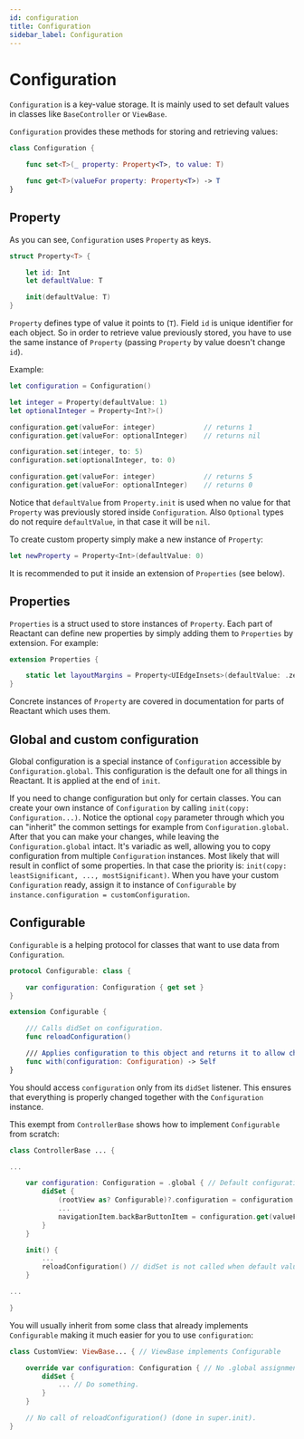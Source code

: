 ```yaml
---
id: configuration
title: Configuration
sidebar_label: Configuration
---
```


# Configuration

`Configuration` is a key-value storage. It is mainly used to set default values in classes like `BaseController` or `ViewBase`.

`Configuration` provides these methods for storing and retrieving values:

```swift
class Configuration {

    func set<T>(_ property: Property<T>, to value: T)

    func get<T>(valueFor property: Property<T>) -> T
}
```

## Property

As you can see, `Configuration` uses `Property` as keys.

```swift
struct Property<T> {

    let id: Int
    let defaultValue: T

    init(defaultValue: T)
}
```

`Property` defines type of value it points to (`T`). Field `id` is unique identifier for each object. So in order to retrieve value previously stored, you have to use the same instance of `Property` (passing `Property` by value doesn't change `id`).

Example:

```swift
let configuration = Configuration()

let integer = Property(defaultValue: 1)
let optionalInteger = Property<Int?>()

configuration.get(valueFor: integer) 			// returns 1
configuration.get(valueFor: optionalInteger) 	// returns nil

configuration.set(integer, to: 5)
configuration.set(optionalInteger, to: 0)

configuration.get(valueFor: integer) 			// returns 5
configuration.get(valueFor: optionalInteger) 	// returns 0
```

Notice that `defaultValue` from `Property.init` is used when no value for that `Property` was previously stored inside `Configuration`. Also `Optional` types do not require `defaultValue`, in that case it will be `nil`.

To create custom property simply make a new instance of `Property`:

```swift
let newProperty = Property<Int>(defaultValue: 0)
```

It is recommended to put it inside an extension of `Properties` (see below).

## Properties

`Properties` is a struct used to store instances of `Property`. Each part of Reactant can define new properties by simply adding them to `Properties` by extension. For example:

```swift
extension Properties {

	static let layoutMargins = Property<UIEdgeInsets>(defaultValue: .zero)
}
```

Concrete instances of `Property` are covered in documentation for parts of Reactant which uses them.

## Global and custom configuration

Global configuration is a special instance of `Configuration` accessible by `Configuration.global`. This configuration is the default one for all things in Reactant. It is applied at the end of `init`.

If you need to change configuration but only for certain classes. You can create your own instance of `Configuration` by calling `init(copy: Configuration...)`. Notice the optional `copy` parameter through which you can "inherit" the common settings for example from `Configuration.global`. After that you can make your changes, while leaving the `Configuration.global` intact. It's variadic as well, allowing you to copy configuration from multiple `Configuration` instances. Most likely that will result in conflict of some properties. In that case the priority is: `init(copy: leastSignificant, ..., mostSignificant)`. When you have your custom `Configuration` ready, assign it to instance of `Configurable` by `instance.configuration = customConfiguration`.

## Configurable

`Configurable` is a helping protocol for classes that want to use data from `Configuration`.

```swift
protocol Configurable: class {

    var configuration: Configuration { get set }
}

extension Configurable {

    /// Calls didSet on configuration.
    func reloadConfiguration()

    /// Applies configuration to this object and returns it to allow chaining.
    func with(configuration: Configuration) -> Self
}
```

You should access `configuration` only from its `didSet` listener. This ensures that everything is properly changed together with the `Configuration` instance.

This exempt from `ControllerBase` shows how to implement `Configurable` from scratch:

```swift
class ControllerBase ... {

...

	var configuration: Configuration = .global { // Default configuration is .global.
	    didSet {
	        (rootView as? Configurable)?.configuration = configuration // New instance of configuration is propagated through the dependency tree.
	        ...
	        navigationItem.backBarButtonItem = configuration.get(valueFor: Properties.defaultBackButton) // Accessing values.
	    }
	}

	init() {
		...
		reloadConfiguration() // didSet is not called when default value is assigned. This must be called after the class is initialized.
	}

...

}
```

You will usually inherit from some class that already implements `Configurable` making it much easier for you to use `configuration`:

```swift
class CustomView: ViewBase... { // ViewBase implements Configurable

	override var configuration: Configuration { // No .global assignment (already in super class).
		didSet {
		    ... // Do something.
		}
	}

	// No call of reloadConfiguration() (done in super.init).
}
```
